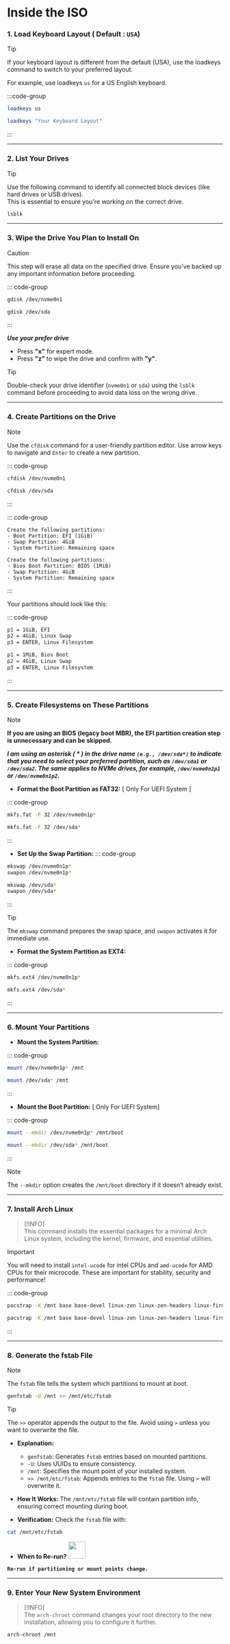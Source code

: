 # **Inside the ISO**

### **1. Load Keyboard Layout** ( Default : `USA`)

> [!TIP]  
>If your keyboard layout is different from the default (USA), use the loadkeys command to switch to your preferred layout.
>
> For example, use loadkeys `us` for a US English keyboard.

:::code-group
```sh [US Keyboard]
loadkeys us
```
```sh [Custom Keyboard]
loadkeys "Your Keyboard Layout"
```
:::

---

### **2. List Your Drives**
> [!TIP]  
> Use the following command to identify all connected block devices (like hard drives or USB drives).  
> This is essential to ensure you're working on the correct drive.

```sh
lsblk
```

---

### **3. Wipe the Drive You Plan to Install On**  
> [!CAUTION]  
> This step will erase all data on the specified drive. Ensure you’ve backed up any important information before proceeding.

::: code-group
```bash [NVMe Drive]
gdisk /dev/nvme0n1
```

```bash [SATA Drive]
gdisk /dev/sda
```
:::

<strong>*Use your prefer drive*</strong>

- Press **"x"** for expert mode.  
- Press **"z"** to wipe the drive and confirm with **"y"**.

> [!TIP]  
> Double-check your drive identifier (`nvme0n1` or `sda`) using the `lsblk` command before proceeding to avoid data loss on the wrong drive.

---

### **4. Create Partitions on the Drive**
> [!NOTE]  
> Use the `cfdisk` command for a user-friendly partition editor. Use arrow keys to navigate and `Enter` to create a new partition.

::: code-group
```bash [NVMe Drive]
cfdisk /dev/nvme0n1
```

```bash [SATA Drive]
cfdisk /dev/sda
```
:::

::: code-group

```text [UEFI]
Create the following partitions:
- Boot Partition: EFI (1GiB)
- Swap Partition: 4GiB
- System Partition: Remaining space  
```

```text [MBR BIOS (legacy boot)]
Create the following partitions:
- Bios Boot Partition: BIOS (1MiB)
- Swap Partition: 4GiB
- System Partition: Remaining space  
```
:::

Your partitions should look like this:

::: code-group

```bash [UEFI]
p1 = 1GiB, EFI
p2 = 4GiB, Linux Swap
p3 = ENTER, Linux Filesystem
```

```bash [MBR BIOS (legacy boot)]
p1 = 1MiB, Bios Boot
p2 = 4GiB, Linux Swap
p3 = ENTER, Linux Filesystem
```
:::

---

### **5. Create Filesystems on These Partitions**

> [!NOTE]
> **If you are using an BIOS (legacy boot MBR), the EFI partition creation step is unnecessary and can be skipped.**
>
> ***I am using an asterisk ( * ) in the drive name **`(e.g., /dev/sda*)`** to indicate that you need to select your preferred partition, such as **`/dev/sda1`** or **`/dev/sda2`**. The same applies to NVMe drives, for example, **`/dev/nvme0n1p1`** or **`/dev/nvme0n1p2`**.***


- **Format the Boot Partition as FAT32:** [ Only For UEFI System ]

::: code-group
```bash [NVMe Drive]
mkfs.fat -F 32 /dev/nvme0n1p*
```

```bash [SATA Drive]
mkfs.fat -F 32 /dev/sda*
```
:::

- **Set Up the Swap Partition:**
::: code-group

```bash [NVMe Drive]
mkswap /dev/nvme0n1p*
swapon /dev/nvme0n1p*
```

```bash [SATA Drive]
mkswap /dev/sda*
swapon /dev/sda*
```
:::

> [!TIP]  
> The `mkswap` command prepares the swap space, and `swapon` activates it for immediate use.

- **Format the System Partition as EXT4:**

::: code-group

```bash [NVMe Drive]
mkfs.ext4 /dev/nvme0n1p*
```

```bash [SATA Drive]
mkfs.ext4 /dev/sda*
```
:::

---

### **6. Mount Your Partitions**
- **Mount the System Partition:**

::: code-group
```bash [NVMe Drive]
mount /dev/nvme0n1p* /mnt
```

```bash [SATA Drive]
mount /dev/sda* /mnt
```
:::

- **Mount the Boot Partition:** [ Only For UEFI System]

::: code-group
```bash [NVMe Drive]
mount --mkdir /dev/nvme0n1p* /mnt/boot
```

```bash [SATA Drive]
mount --mkdir /dev/sda* /mnt/boot
```
:::

> [!NOTE]  
> The `--mkdir` option creates the `/mnt/boot` directory if it doesn’t already exist.

---

### **7. Install Arch Linux**
> [!INFO]  
> This command installs the essential packages for a minimal Arch Linux system, including the kernel, firmware, and essential utilities.

> [!IMPORTANT]
> You will need to install `intel-ucode` for intel CPUs
> and `amd-ucode` for AMD CPUs for their microcode. These are important for stability, security and performance!

::: code-group

```bash [UEFI]
pacstrap -K /mnt base base-devel linux-zen linux-zen-headers linux-firmware sof-firmware nano networkmanager grub wget git efibootmgr intel-ucode bash-completion
```

```bash [MBR BIOS (legacy boot)]
pacstrap -K /mnt base base-devel linux-zen linux-zen-headers linux-firmware sof-firmware nano networkmanager grub wget git intel-ucode bash-completion
```

:::

---

### **8. Generate the fstab File**
> [!NOTE]  
> The `fstab` file tells the system which partitions to mount at boot.

```bash
genfstab -U /mnt >> /mnt/etc/fstab
```

> [!TIP]  
> The `>>` operator appends the output to the file. Avoid using `>` unless you want to overwrite the file.

- **Explanation:**
  - `genfstab`: Generates `fstab` entries based on mounted partitions.
  - `-U`: Uses UUIDs to ensure consistency.
  - `/mnt`: Specifies the mount point of your installed system.
  - `>> /mnt/etc/fstab`: Appends entries to the `fstab` file. Using `>` will overwrite it.

- **How It Works:**
The `/mnt/etc/fstab` file will contain partition info, ensuring correct mounting during boot.

- **Verification:**
Check the `fstab` file with:

```bash
cat /mnt/etc/fstab
```

- **When to Re-run?** <img src="https://cdn-icons-png.flaticon.com/128/14865/14865151.png" width="40" />

**`Re-run if partitioning or mount points change.`**

---

### **9. Enter Your New System Environment**
> [!INFO]  
> The `arch-chroot` command changes your root directory to the new installation, allowing you to configure it further.

```bash
arch-chroot /mnt
```

